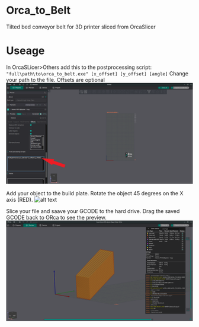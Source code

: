 # Orca_to_Belt
Tilted bed conveyor belt for 3D printer sliced from OrcaSlicer

# Useage

In OrcaSLicer>Others add this to the postprocessing script:
`"full\path\to\orca_to_belt.exe" [x_offset] [y_offset] [angle]`
Change your path to the file. Offsets are optional
![alt text](https://github.com/xboxhacker/Tilted-Bed-Conveyor/blob/master/images/postporcessing.png)

 Add your object to the build plate. Rotate the object 45 degrees on the X axis (RED).
 ![alt text](https://github.com/xboxhacker/Tilted-Bed-Conveyor/blob/master/images/rotate.png)

 Slice your file and saave your GCODE to the hard drive.
 Drag the saved GCODE back to ORca to see the preview.
 ![alt text](https://github.com/xboxhacker/Tilted-Bed-Conveyor/blob/master/images/preview.png)
 

